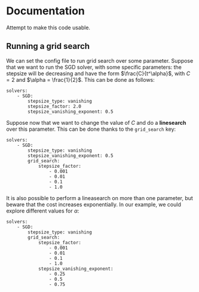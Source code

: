 # Documentation

Attempt to make this code usable.

## Running a grid search

We can set the config file to run grid search over some parameter. 
Suppose that we want to run the SGD solver, with some specific parameters: the stepsize will be decreasing and have the form $\frac{C}{t^\alpha}$, with $C=2$ and $\alpha = \frac{1}{2}$. This can be done as follows:

```
solvers: 
    - SGD:
        stepsize_type: vanishing
        stepsize_factor: 2.0
        stepsize_vanishing_exponent: 0.5
```

Suppose now that we want to change the value of $C$ and do a **linesearch** over this parameter. This can be done thanks to the `grid_search` key:

```
solvers: 
    - SGD:
        stepsize_type: vanishing
        stepsize_vanishing_exponent: 0.5
        grid_search:
            stepsize_factor:
                - 0.001
                - 0.01
                - 0.1
                - 1.0
```

It is also possible to perform a lineasearch on more than one parameter, but beware that the cost increases exponentially.
In our example, we could explore different values for $\alpha$:


```
solvers: 
    - SGD:
        stepsize_type: vanishing
        grid_search:
            stepsize_factor:
                - 0.001
                - 0.01
                - 0.1
                - 1.0
            stepsize_vanishing_exponent:
                - 0.25
                - 0.5
                - 0.75
```